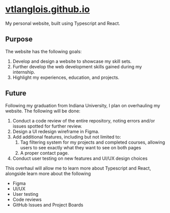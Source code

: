 # [vtlanglois.github.io](https://vtlanglois.github.io)

My personal website, built using Typescript and React. 

## Purpose

The website has the following goals:
1. Develop and design a website to showcase my skill sets.
2. Further develop the web development skills gained during my internship.
3. Highlight my experiences, education, and projects.

## Future

Following my graduation from Indiana University, I plan on overhauling my website. The following will be done:
1. Conduct a code review of the entire repository, noting errors and/or issues spotted for further review.
2. Design a UI redesign wireframe in Figma.
3. Add additional features, including but not limited to:
   1. Tag filtering system for my projects and completed courses, allowing users to see exactly what they want to see on both pages
   2. A proper contact page.
4. Conduct user testing on new features and UI/UX design choices

This overhaul will allow me to learn more about Typescript and React, alongside learn more about the following
- Figma
- UI/UX
- User testing
- Code reviews
- GitHub Issues and Project Boards
